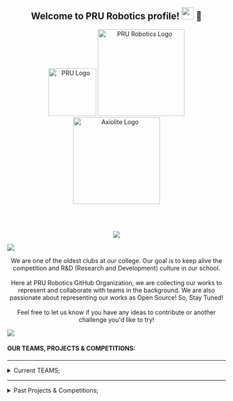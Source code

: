 <h2 align="center">
    Welcome to PRU Robotics profile!
    <img src="https://media.giphy.com/media/hvRJCLFzcasrR4ia7z/giphy.gif" width="28">
    🤖
</h2>

<div align="center">
    <img src="/images/github-pru.png" alt="PRU Logo" width="110" height="110">
    <img src="/images/github-robotics.png" alt="PRU Robotics Logo" width="200" height="auto">
    <img src="/images/github-axiolite.png" alt="Axiolite Logo" width="200" height="auto">
</div>

<br><br>

<p align="center">
    <a href="https://github.com/PRU-Robotics">
        <img src="https://readme-typing-svg.herokuapp.com?color=%2336BCF7&center=true&vCenter=true&lines=Piri+Reis+University+Robot+Club;Software+Side+of+our+Projects;">
    </a>
</p>

<a href="https://www.youtube.com/watch?v=dQw4w9WgXcQ">
    <img src="https://user-images.githubusercontent.com/73097560/115834477-dbab4500-a447-11eb-908a-139a6edaec5c.gif">
</a>

<div align="justify">
    <p align="center">
        We are one of the oldest clubs at our college. Our goal is to keep alive the competition and R&D (Research and Development) culture in our school. <br><br> Here at PRU Robotics GitHub Organization, we are collecting our works to represent and collaborate with teams in the background. We are also passionate about representing our works as Open Source! So, Stay Tuned! <br><br> Feel free to let us know if you have any ideas to contribute or another challenge you'd like to try!
    </p>
</div>

<a href="https://www.youtube.com/watch?v=dQw4w9WgXcQ">
    <img src="https://user-images.githubusercontent.com/73097560/115834477-dbab4500-a447-11eb-908a-139a6edaec5c.gif">
</a>

<h4 align="">OUR TEAMS, PROJECTS & COMPETITIONS:</h4>

---

<details>
    <summary>Current TEAMS;</summary>
    <ul>
        <li>Unmanned Surface Vehicle (USV)</li>
        <li>Rotary Wing Unmanned Aerial Vehicle (Drone)</li>
        <li>Autonomous (Unmanned) Underwater Vehicle (AUV)</li>
    </ul>
    <p>Within the scope of both TEKNOFEST and TÜBİTAK BAP (Scientific Research Project) Projects.</p>
</details>

---

<details>
    <summary>Past Projects & Competitions;</summary>
    <ul>
        <li>Unmanned Aerial Vehicle (UAV)</li>
        <li>Unmanned Surface Vehicle (USV)</li>
        <li>Agricultural Unmanned Ground Vehicle (A-UGV)</li>
        <li>Autonomous (Unmanned) Underwater Vehicle (AUV)</li>
    </ul>
    <p>Finalist teams in particularly TÜBİTAK and TEKNOFEST.</p>
</details>

